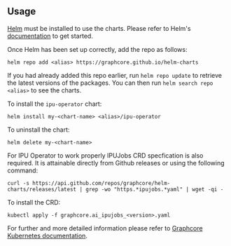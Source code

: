 ## Usage

[Helm](https://helm.sh) must be installed to use the charts.  Please refer to
Helm's [documentation](https://helm.sh/docs) to get started.

Once Helm has been set up correctly, add the repo as follows:

    helm repo add <alias> https://graphcore.github.io/helm-charts

If you had already added this repo earlier, run `helm repo update` to retrieve
the latest versions of the packages.  You can then run `helm search repo <alias>` to 
see the charts.

To install the `ipu-operator` chart:

    helm install my-<chart-name> <alias>/ipu-operator

To uninstall the chart:

    helm delete my-<chart-name>

For IPU Operator to work properly IPUJobs CRD specfication is also required. It 
is attainable directly from Github releases or using the following command:

    curl -s https://api.github.com/repos/graphcore/helm-charts/releases/latest | grep -wo "https.*ipujobs.*yaml" | wget -qi -

To install the CRD:

    kubectl apply -f graphcore.ai_ipujobs_<version>.yaml


For further and more detailed information please refer to [Graphcore Kubernetes documentation](https://docs.graphcore.ai/projects/kubernetes-user-guide/en/latest/index.html).
